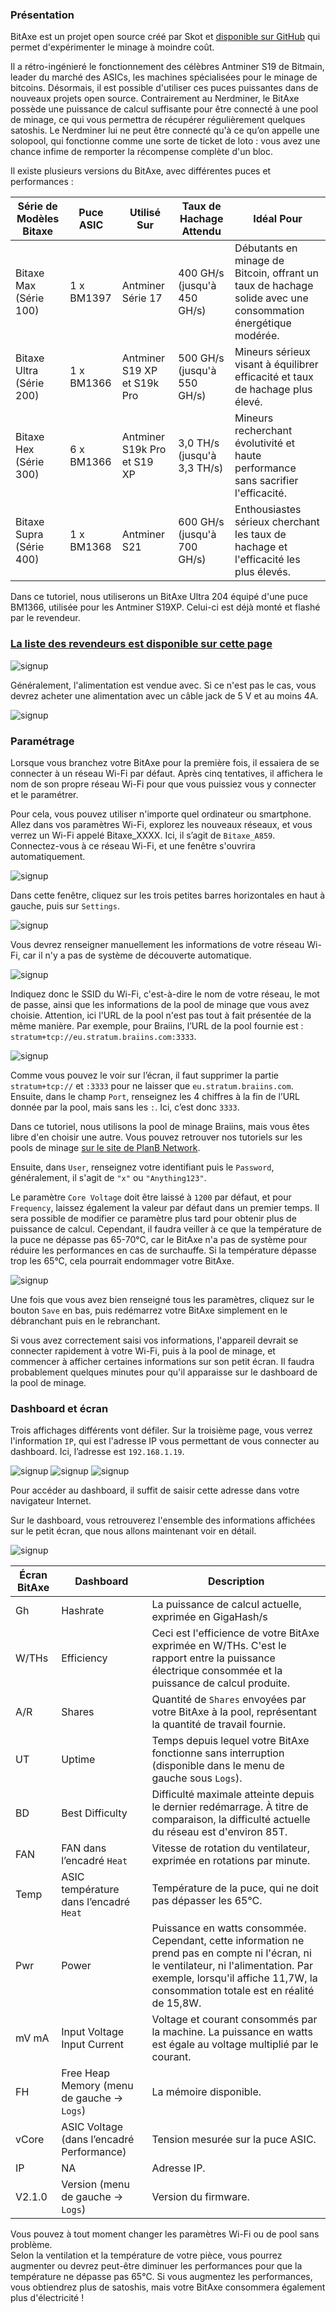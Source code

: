 ### Présentation

BitAxe est un projet open source créé par Skot et [disponible sur GitHub](https://github.com/skot/bitaxe) qui permet d'expérimenter le minage à moindre coût.

Il a rétro-ingénieré le fonctionnement des célèbres Antminer S19 de Bitmain, leader du marché des ASICs, les machines spécialisées pour le minage de bitcoins. Désormais, il est possible d'utiliser ces puces puissantes dans de nouveaux projets open source. Contrairement au Nerdminer, le BitAxe possède une puissance de calcul suffisante pour être connecté à une pool de minage, ce qui vous permettra de récupérer régulièrement quelques satoshis. Le Nerdminer lui ne peut être connecté qu'à ce qu’on appelle une solopool, qui fonctionne comme une sorte de ticket de loto : vous avez une chance infime de remporter la récompense complète d'un bloc.


Il existe plusieurs versions du BitAxe, avec différentes puces et performances :

| Série de Modèles Bitaxe    | Puce ASIC   | Utilisé Sur                     | Taux de Hachage Attendu            | Idéal Pour                                                                 |
|----------------------------|-------------|---------------------------------|------------------------------------|----------------------------------------------------------------------------|
| Bitaxe Max (Série 100)      | 1 x BM1397  | Antminer Série 17               | 400 GH/s (jusqu'à 450 GH/s)        | Débutants en minage de Bitcoin, offrant un taux de hachage solide avec une consommation énergétique modérée. |
| Bitaxe Ultra (Série 200)    | 1 x BM1366  | Antminer S19 XP et S19k Pro     | 500 GH/s (jusqu'à 550 GH/s)        | Mineurs sérieux visant à équilibrer efficacité et taux de hachage plus élevé.        |
| Bitaxe Hex (Série 300)      | 6 x BM1366  | Antminer S19k Pro et S19 XP     | 3,0 TH/s (jusqu'à 3,3 TH/s)        | Mineurs recherchant évolutivité et haute performance sans sacrifier l'efficacité. |
| Bitaxe Supra (Série 400)    | 1 x BM1368  | Antminer S21                    | 600 GH/s (jusqu'à 700 GH/s)        | Enthousiastes sérieux cherchant les taux de hachage et l'efficacité les plus élevés.         |

Dans ce tutoriel, nous utiliserons un BitAxe Ultra 204 équipé d'une puce BM1366, utilisée pour les Antminer S19XP. Celui-ci est déjà monté et flashé par le revendeur.

### [La liste des revendeurs est disponible sur cette page](https://bitaxe.org/legit.html)
![signup](assets/2.webp)

Généralement, l'alimentation est vendue avec. Si ce n'est pas le cas, vous devrez acheter une alimentation avec un câble jack de 5 V et au moins 4A.

![signup](assets/1.webp)

### Paramétrage

Lorsque vous branchez votre BitAxe pour la première fois, il essaiera de se connecter à un réseau Wi-Fi par défaut. Après cinq tentatives, il affichera le nom de son propre réseau Wi-Fi pour que vous puissiez vous y connecter et le paramétrer.

Pour cela, vous pouvez utiliser n'importe quel ordinateur ou smartphone. Allez dans vos paramètres Wi-Fi, explorez les nouveaux réseaux, et vous verrez un Wi-Fi appelé Bitaxe_XXXX. Ici, il s’agit de `Bitaxe_A859`. Connectez-vous à ce réseau Wi-Fi, et une fenêtre s'ouvrira automatiquement.

![signup](assets/3.webp)

Dans cette fenêtre, cliquez sur les trois petites barres horizontales en haut à gauche, puis sur `Settings`.

![signup](assets/4.webp)

Vous devrez renseigner manuellement les informations de votre réseau Wi-Fi, car il n'y a pas de système de découverte automatique.

![signup](assets/5.webp)

Indiquez donc le SSID du Wi-Fi, c'est-à-dire le nom de votre réseau, le mot de passe, ainsi que les informations de la pool de minage que vous avez choisie. Attention, ici l'URL de la pool n'est pas tout à fait présentée de la même manière. Par exemple, pour Braiins, l’URL de la pool fournie est : `stratum+tcp://eu.stratum.braiins.com:3333`.

![signup](assets/6.webp)

Comme vous pouvez le voir sur l’écran, il faut supprimer la partie `stratum+tcp://` et `:3333` pour ne laisser que `eu.stratum.braiins.com`. Ensuite, dans le champ `Port`, renseignez les 4 chiffres à la fin de l’URL donnée par la pool, mais sans les `:`. Ici, c’est donc `3333`.

Dans ce tutoriel, nous utilisons la pool de minage Braiins, mais vous êtes libre d'en choisir une autre. Vous pouvez retrouver nos tutoriels sur les pools de minage [sur le site de PlanB Network](https://planb.network/en/tutorials/mining).

Ensuite, dans `User`, renseignez votre identifiant puis le `Password`, généralement, il s'agit de `"x"` ou `"Anything123"`.

Le paramètre `Core Voltage` doit être laissé à `1200` par défaut, et pour `Frequency`, laissez également la valeur par défaut dans un premier temps. Il sera possible de modifier ce paramètre plus tard pour obtenir plus de puissance de calcul. Cependant, il faudra veiller à ce que la température de la puce ne dépasse pas 65-70°C, car le BitAxe n'a pas de système pour réduire les performances en cas de surchauffe. Si la température dépasse trop les 65°C, cela pourrait endommager votre BitAxe.

![signup](assets/7.webp)

Une fois que vous avez bien renseigné tous les paramètres, cliquez sur le bouton `Save` en bas, puis redémarrez votre BitAxe simplement en le débranchant puis en le rebranchant.

Si vous avez correctement saisi vos informations, l'appareil devrait se connecter rapidement à votre Wi-Fi, puis à la pool de minage, et commencer à afficher certaines informations sur son petit écran. Il faudra probablement quelques minutes pour qu'il apparaisse sur le dashboard de la pool de minage.

### Dashboard et écran

Trois affichages différents vont défiler. Sur la troisième page, vous verrez l'information `IP`, qui est l'adresse IP vous permettant de vous connecter au dashboard. Ici, l’adresse est `192.168.1.19`.

![signup](assets/8.webp)
![signup](assets/9.webp)
![signup](assets/10.webp)

Pour accéder au dashboard, il suffit de saisir cette adresse dans votre navigateur Internet.

Sur le dashboard, vous retrouverez l'ensemble des informations affichées sur le petit écran, que nous allons maintenant voir en détail.

![signup](assets/9.webp)

| Écran BitAxe   | Dashboard                               | Description                                                                                                                                                                  |
|----------------|-----------------------------------------|------------------------------------------------------------------------------------------------------------------------------------------------------------------------------|
| Gh             | Hashrate                                | La puissance de calcul actuelle, exprimée en GigaHash/s                                                                                                                      |
| W/THs          | Efficiency                              | Ceci est l'efficience de votre BitAxe exprimée en W/THs. C'est le rapport entre la puissance électrique consommée et la puissance de calcul produite. |
| A/R            | Shares                                  | Quantité de `Shares` envoyées par votre BitAxe à la pool, représentant la quantité de travail fournie.                                                           |
| UT             | Uptime                                  | Temps depuis lequel votre BitAxe fonctionne sans interruption (disponible dans le menu de gauche sous `Logs`).                                                 |
| BD             | Best Difficulty                         | Difficulté maximale atteinte depuis le dernier redémarrage. À titre de comparaison, la difficulté actuelle du réseau est d'environ 85T.           |
| FAN            | FAN dans l’encadré `Heat`               | Vitesse de rotation du ventilateur, exprimée en rotations par minute.                                                                                                         |
| Temp           | ASIC température dans l’encadré `Heat`  | Température de la puce, qui ne doit pas dépasser les 65°C.                                                                                                                   |
| Pwr            | Power                                   | Puissance en watts consommée. Cependant, cette information ne prend pas en compte ni l'écran, ni le ventilateur, ni l'alimentation. Par exemple, lorsqu'il affiche 11,7W, la consommation totale est en réalité de 15,8W. |
| mV mA          | Input Voltage Input Current             | Voltage et courant consommés par la machine. La puissance en watts est égale au voltage multiplié par le courant.                                                                                                        |
| FH             | Free Heap Memory (menu de gauche -> `Logs`) | La mémoire disponible.                                                                                              |
| vCore          | ASIC Voltage (dans l’encadré Performance) | Tension mesurée sur la puce ASIC.                                                                                   |
| IP             | NA                                      | Adresse IP.                                                                                                         |
| V2.1.0         | Version (menu de gauche -> `Logs`)      | Version du firmware.                                                                                                |

Vous pouvez à tout moment changer les paramètres Wi-Fi ou de pool sans problème.  
Selon la ventilation et la température de votre pièce, vous pourrez augmenter ou devrez peut-être diminuer les performances pour que la température ne dépasse pas 65°C. Si vous augmentez les performances, vous obtiendrez plus de satoshis, mais votre BitAxe consommera également plus d'électricité !
